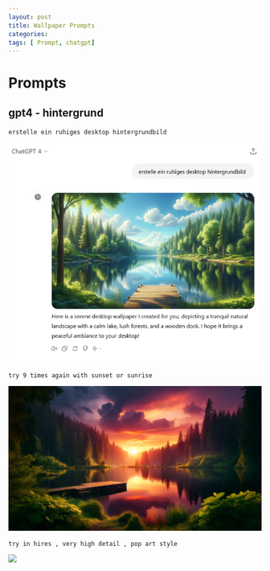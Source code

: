 ```yaml
---
layout: post
title: Wallpaper Prompts
categories: 
tags: [ Prompt, chatgpt]
---
```


# Prompts 

## gpt4 - hintergrund 

```
erstelle ein ruhiges desktop hintergrundbild
```
![](../pics/Pasted%20image%2020240528150450.png)

	try 9 times again with sunset or sunrise

![](../pics/5f9e53a6-2a3b-42f3-a17a-44eb2b1cfecf.webp)

	try in hires , very high detail , pop art style
![](../pics/DALL·E%202024-05-28%2015.09.48%20-%20A%20high-resolution,%20highly%20detailed%20pop%20art%20style%20desktop%20wallpaper%20depicting%20a%20tranquil%20natural%20landscape%20at%20sunrise.%20The%20scene%20features%20a%20calm%20lake%20r.webp)